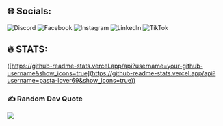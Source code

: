 
## 🌐 Socials:
![Discord](https://img.shields.io/badge/Discord-%237289DA.svg?logo=discord&logoColor=white) ![Facebook](https://img.shields.io/badge/Facebook-%231877F2.svg?logo=Facebook&logoColor=white) ![Instagram](https://img.shields.io/badge/Instagram-%23E4405F.svg?logo=Instagram&logoColor=white) ![LinkedIn](https://img.shields.io/badge/LinkedIn-%230077B5.svg?logo=linkedin&logoColor=white) ![TikTok](https://img.shields.io/badge/TikTok-%23000000.svg?logo=TikTok&logoColor=white)

## 🔥 STATS:
([https://github-readme-stats.vercel.app/api?username=your-github-username&show_icons=true](https://github-readme-stats.vercel.app/api?username=pasta-lover69&show_icons=true))


### ✍️ Random Dev Quote
![](https://quotes-github-readme.vercel.app/api?type=horizontal&theme=radical)

